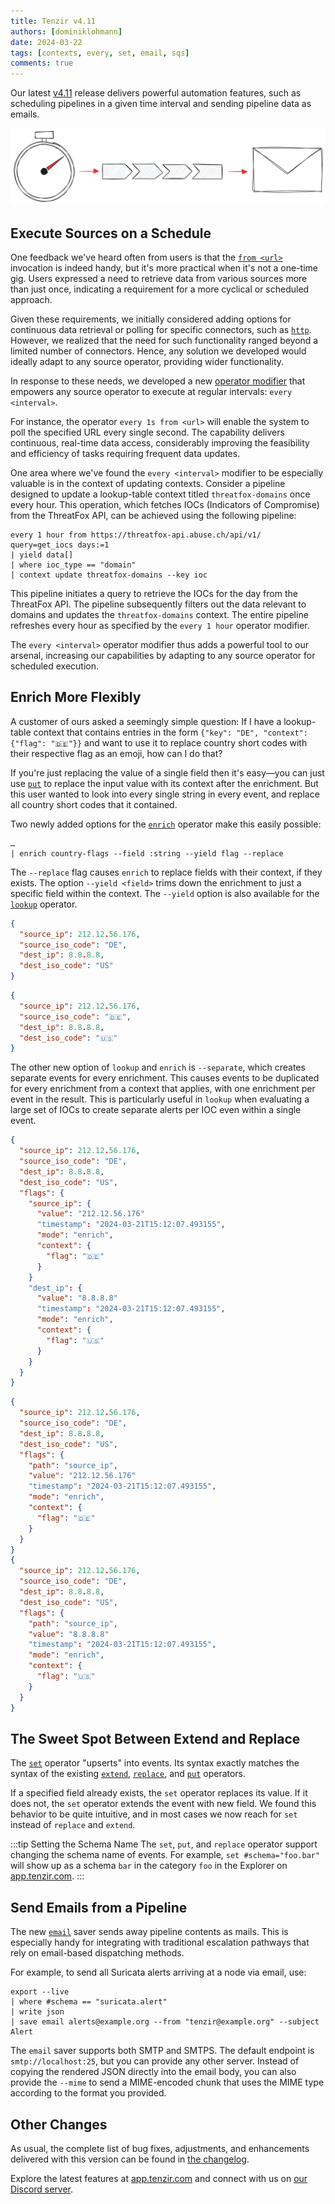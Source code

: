 ```yaml
---
title: Tenzir v4.11
authors: [dominiklohmann]
date: 2024-03-22
tags: [contexts, every, set, email, sqs]
comments: true
---
```


Our latest [v4.11](https://github.com/tenzir/tenzir/releases/tag/v4.11.0)
release delivers powerful automation features, such as scheduling pipelines in a
given time interval and sending pipeline data as emails.

![Tenzir v4.11](tenzir-v4.11.excalidraw.svg)

<!-- truncate -->

## Execute Sources on a Schedule

One feedback we've heard often from users is that the
[`from <url>`](/connectors) invocation is indeed handy, but it's more practical
when it's not a one-time gig. Users expressed a need to retrieve data from
various sources more than just once, indicating a requirement for a more
cyclical or scheduled approach.

Given these requirements, we initially considered adding options for continuous
data retrieval or polling for specific connectors, such as
[`http`](/connectors/http). However, we realized that the need for such
functionality ranged beyond a limited number of connectors. Hence, any solution
we developed would ideally adapt to any source operator, providing wider
functionality.

In response to these needs, we developed a new [operator
modifier](/next/language/operator-modifiers) that empowers any source operator
to execute at regular intervals: `every <interval>`.

For instance, the operator `every 1s from <url>` will enable the system to poll
the specified URL every single second. The capability delivers continuous,
real-time data access, considerably improving the feasibility and efficiency of
tasks requiring frequent data updates.

One area where we've found the `every <interval>` modifier to be especially
valuable is in the context of updating contexts. Consider a pipeline designed to
update a lookup-table context titled `threatfox-domains` once every hour. This
operation, which fetches IOCs (Indicators of Compromise) from the ThreatFox API,
can be achieved using the following pipeline:

```
every 1 hour from https://threatfox-api.abuse.ch/api/v1/ query=get_iocs days:=1
| yield data[]
| where ioc_type == "domain"
| context update threatfox-domains --key ioc
```

This pipeline initiates a query to retrieve the IOCs for the day from the
ThreatFox API. The pipeline subsequently filters out the data relevant to
domains and updates the `threatfox-domains` context. The entire pipeline
refreshes every hour as specified by the `every 1 hour` operator modifier.

The `every <interval>` operator modifier thus adds a powerful tool to our
arsenal, increasing our capabilities by adapting to any source operator for
scheduled execution.

## Enrich More Flexibly

A customer of ours asked a seemingly simple question: If I have a lookup-table
context that contains entries in the form `{"key": "DE", "context": {"flag":
"🇩🇪"}}` and want to use it to replace country short codes with their respective
flag as an emoji, how can I do that?

If you're just replacing the value of a single field then it's easy—you can just
use [`put`](/operators/put) to replace the input value with its context after
the enrichment. But this user wanted to look into every single string in every
event, and replace all country short codes that it contained.

Two newly added options for the [`enrich`](/next/operators/enrich) operator make
this easily possible:

```
…
| enrich country-flags --field :string --yield flag --replace
```

The `--replace` flag causes `enrich` to replace fields with their context, if
they exists. The option `--yield <field>` trims down the enrichment to just a
specific field within the context. The `--yield` option is also available for
the [`lookup`](/operators/lookup) operator.

```json title="Before"
{
  "source_ip": 212.12.56.176,
  "source_iso_code": "DE",
  "dest_ip": 8.8.8.8,
  "dest_iso_code": "US"
}
```

```json title="After"
{
  "source_ip": 212.12.56.176,
  "source_iso_code": "🇩🇪",
  "dest_ip": 8.8.8.8,
  "dest_iso_code": "🇺🇸"
}
```

The other new option of `lookup` and `enrich` is `--separate`, which creates
separate events for every enrichment. This causes events to be duplicated for
every enrichment from a context that applies, with one enrichment per event in
the result. This is particularly useful in `lookup` when evaluating a large set
of IOCs to create separate alerts per IOC even within a single event.

```json title="Enriched as one event"
{
  "source_ip": 212.12.56.176,
  "source_iso_code": "DE",
  "dest_ip": 8.8.8.8,
  "dest_iso_code": "US",
  "flags": {
    "source_ip": {
      "value": "212.12.56.176"
      "timestamp": "2024-03-21T15:12:07.493155",
      "mode": "enrich",
      "context": {
        "flag": "🇩🇪"
      }
    }
    "dest_ip": {
      "value": "8.8.8.8"
      "timestamp": "2024-03-21T15:12:07.493155",
      "mode": "enrich",
      "context": {
        "flag": "🇺🇸"
      }
    }
  }
}
```

```json title="Enriched as separate events"
{
  "source_ip": 212.12.56.176,
  "source_iso_code": "DE",
  "dest_ip": 8.8.8.8,
  "dest_iso_code": "US",
  "flags": {
    "path": "source_ip",
    "value": "212.12.56.176"
    "timestamp": "2024-03-21T15:12:07.493155",
    "mode": "enrich",
    "context": {
      "flag": "🇩🇪"
    }
  }
}
{
  "source_ip": 212.12.56.176,
  "source_iso_code": "DE",
  "dest_ip": 8.8.8.8,
  "dest_iso_code": "US",
  "flags": {
    "path": "source_ip",
    "value": "8.8.8.8"
    "timestamp": "2024-03-21T15:12:07.493155",
    "mode": "enrich",
    "context": {
      "flag": "🇺🇸"
    }
  }
}
```

## The Sweet Spot Between Extend and Replace

The [`set`](/next/operators/set) operator "upserts" into events. Its syntax
exactly matches the syntax of the existing [`extend`](/next/operators/extend),
[`replace`](/next/operators/replace), and [`put`](/next/operators/put)
operators.

If a specified field already exists, the `set` operator replaces its value. If
it does not, the `set` operator extends the event with new field. We found this
behavior to be quite intuitive, and in most cases we now reach for `set` instead
of `replace` and `extend`.

:::tip Setting the Schema Name
The `set`, `put`, and `replace` operator support changing the schema name of
events. For example, `set #schema="foo.bar"` will show up as a schema `bar` in
the category `foo` in the Explorer on [app.tenzir.com](https://app.tenzir.com).
:::

## Send Emails from a Pipeline

The new [`email`](/next/connectors/email) saver sends away pipeline contents as
mails. This is especially handy for integrating with traditional escalation
pathways that rely on email-based dispatching methods.

For example, to send all Suricata alerts arriving at a node via email, use:

```
export --live
| where #schema == "suricata.alert"
| write json
| save email alerts@example.org --from "tenzir@example.org" --subject Alert
```

The `email` saver supports both SMTP and SMTPS. The default endpoint is
`smtp://localhost:25`, but you can provide any other server. Instead of copying
the rendered JSON directly into the email body, you can also provide the
`--mime` to send a MIME-encoded chunk that uses the MIME type according to the
format you provided.

## Other Changes

As usual, the complete list of bug fixes, adjustments, and enhancements
delivered with this version can be found in [the changelog](/changelog#v4110).

Explore the latest features at [app.tenzir.com](https://app.tenzir.com) and
connect with us on [our Discord server](/discord).
